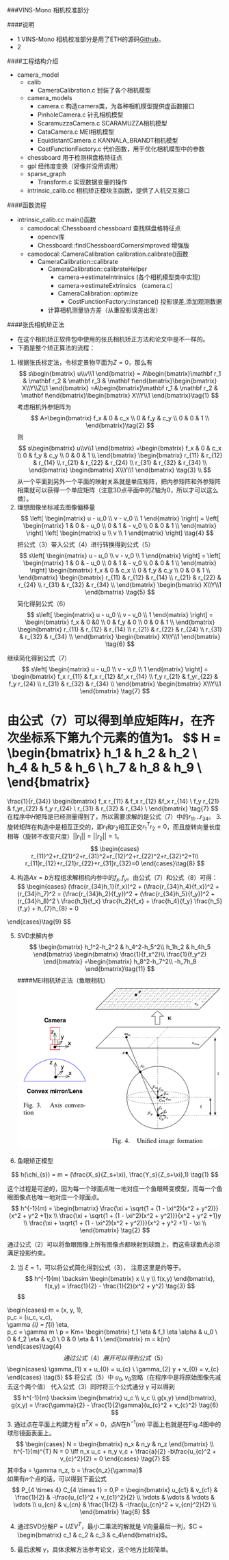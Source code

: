 ###VINS-Mono 相机校准部分

####说明
* 1 VINS-Mono 相机校准部分是用了ETH的源码[Github](https://github.com/hengli/camodocal)。
* 2

####工程结构介绍

* camera_model
  * calib
    * CameraCalibration.c 封装了各个相机模型
  * camera_models
    * camera.c 构造camera类，为各种相机模型提供虚函数接口
    * PinholeCamera.c 针孔相机模型
    * ScaramuzzaCamera.c SCARAMUZZA相机模型
    * CataCamera.c MEI相机模型
    * EquidistantCamera.c KANNALA_BRANDT相机模型
    * CostFunctionFactory.c 代价函数，用于优化相机模型中的参数
  * chessboard 用于检测棋盘格特征点
  * gpl 经纬度变换（好像并没用调用）
  * sparse_graph
    * Transform.c 实现数据变量的操作
  * intrinsic_calib.cc 相机矫正模块主函数，提供了人机交互接口


####函数流程
* intrinsic_calib.cc main()函数
  * camodocal::Chessboard chessboard 查找棋盘格特征点
    * opencv库
    * Chessboard::findChessboardCornersImproved 增强版
  * camodocal::CameraCalibration calibration.calibrate()函数
    * CameraCalibration::calibrate
      * CameraCalibration::calibrateHelper
        * camera->estimateIntrinsics (各个相机模型类中实现)
        * camera->estimateExtrinsics （camera.c）
        * CameraCalibration::optimize
          *  CostFunctionFactory::instance() 投影误差,添加观测数据
      * 计算相机测量协方差（从重投影误差出发）

####张氏相机矫正法
* 在这个相机矫正软件包中使用的张氏相机矫正方法和论文中是不一样的。
* 下面是整个矫正算法的流程：
1. 根据张氏标定法，令标定景物平面为$Z=0$，那么有
$$
s\begin{bmatrix} u\\v\\1 \end{bmatrix}
= A\begin{bmatrix}\mathbf r_1 &  \mathbf r_2 & \mathbf r_3  & \mathbf t\end{bmatrix}\begin{bmatrix} X\\Y\\Z\\1 \end{bmatrix}
=A\begin{bmatrix}\mathbf r_1 &  \mathbf r_2 & \mathbf t\end{bmatrix}\begin{bmatrix} X\\Y\\1 \end{bmatrix}\tag{1}
$$
考虑相机外参矩阵为
$$
A=\begin{bmatrix}
f_x & 0 & c_x \\
0 & f_y & c_y \\
0 &  0 &  1 \\
\end{bmatrix}\tag{2}
$$
则
$$
s\begin{bmatrix} u\\v\\1 \end{bmatrix}
=\begin{bmatrix}
f_x & 0 & c_x \\
0 & f_y & c_y \\
0 &  0 &  1 \\
\end{bmatrix}
\begin{bmatrix}
r_{11} & r_{12} & r_{14} \\
r_{21} & r_{22} & r_{24} \\
r_{31} & r_{32} & r_{34} \\
\end{bmatrix}
\begin{bmatrix} X\\Y\\1 \end{bmatrix}
\tag{3} \\
$$
从一个平面到另外一个平面的映射关系就是单应矩阵，把内参矩阵和外参矩阵相乘就可以获得一个单应矩阵（注意3D点平面中的Z轴为0，所以才可以这么做）。
2. 理想图像坐标减去图像偏移量
$$
\left[ \begin{matrix}
u - u_0 \\
v - v_0 \\
1  
\end{matrix} \right] =
\left[ \begin{matrix}
1 & 0 & - u_0 \\
0 & 1 & - v_0 \\
0 & 0 & 1 \\
\end{matrix} \right]
\left[ \begin{matrix}
u \\
v \\
1  
\end{matrix} \right] \tag{4}
$$
把公式（3）带入公式（4）进行转换得到公式（5）
$$
s\left[ \begin{matrix}
u - u_0 \\
v - v_0 \\
1  
\end{matrix} \right] =
\left[ \begin{matrix}
1 & 0 & - u_0 \\
0 & 1 & - v_0 \\
0 & 0 & 1 \\
\end{matrix} \right]
\begin{bmatrix}
f_x & 0 & c_x \\
0 & f_y & c_y \\
0 &  0 &  1 \\
\end{bmatrix}
\begin{bmatrix}
r_{11} & r_{12} & r_{14} \\
r_{21} & r_{22} & r_{24} \\
r_{31} & r_{32} & r_{34} \\
\end{bmatrix}
\begin{bmatrix} X\\Y\\1 \end{bmatrix}
\tag{5}
$$
简化得到公式（6）
$$
s\left[ \begin{matrix}
u - u_0 \\
v - v_0 \\
1  
\end{matrix} \right] =
\begin{bmatrix}
f_x & 0 &0 \\
0 & f_y & 0 \\
0 &  0 &  1 \\
\end{bmatrix}
\begin{bmatrix}
r_{11} & r_{12} & r_{14} \\
r_{21} & r_{22} & r_{24} \\
r_{31} & r_{32} & r_{34} \\
\end{bmatrix}
\begin{bmatrix} X\\Y\\1 \end{bmatrix}
\tag{6}
$$

继续简化得到公式（7）
$$
s\left[ \begin{matrix}
u - u_0 \\
v - v_0 \\
1  
\end{matrix} \right] =
\begin{bmatrix}
f_x r_{11} & f_x r_{12} &f_x r_{14} \\
f_y r_{21} & f_yr_{22} & f_y r_{24} \\
r_{31} & r_{32} & r_{34} \\
\end{bmatrix}
\begin{bmatrix} X\\Y\\1 \end{bmatrix}
\tag{7}
$$

由公式（7）可以得到单应矩阵$H$，在齐次坐标系下第九个元素的值为1。
$$
H =
\begin{bmatrix}
h_1 & h_2 & h_2 \\  
h_4 & h_5 & h_6 \\
h_7 & h_8 & h_9 \\
\end{bmatrix}
=
\frac{1}{r_{34}}
\begin{bmatrix}
f_x r_{11} & f_x r_{12} &f_x r_{14} \\
f_y r_{21} & f_yr_{22} & f_y r_{24} \\
r_{31} & r_{32} & r_{34} \\
\end{bmatrix}
\tag{7}
$$
在程序中$H$矩阵是已经测量得到了，所以需要求解的是公式（7）中的$r_{11} ... r_{34}$。
3. 旋转矩阵在构造中是相互正交的，即$r_1$和$r_2$相互正交$r_1^T r_2 = 0$，而且旋转向量长度相等（旋转不改变尺度）$||r_1|| = ||r_2|| = 1$。
$$
\begin{cases}
r_{11}^2+r_{21}^2+r_{31}^2=r_{12}^2+r_{22}^2+r_{32}^2=1\\
r_{11}r_{12}+r_{21}r_{22}+r_{31}r_{32}=0
\end{cases}\tag{8}
$$

4. 构造$Ax=b$方程组求解相机内参中的$f_x,f_y$。由公式（7）和公式（8）可得：
$$
\begin{cases}
(\frac{r_{34}h_1}{f_x})^2 + (\frac{r_{34}h_4}{f_x})^2 + (r_{34}h_7)^2 =
(\frac{r_{34}h_2}{f_y})^2 + (\frac{r_{34}h_5}{f_y})^2 + (r_{34}h_8)^2 \\
\frac{h_1}{f_x} \frac{h_2}{f_x} + \frac{h_4}{f_y} \frac{h_5}{f_y} + h_{7}h_{8} = 0

\end{cases}\tag{9}
$$

5. SVD求解内参
$$
\begin{bmatrix}
h_1^2-h_2^2 & h_4^2-h_5^2\\
h_1h_2 & h_4h_5
\end{bmatrix}
\begin{bmatrix}
\frac{1}{f_x^2}\\
\frac{1}{f_y^2}
\end{bmatrix}
=\begin{bmatrix}
h_8^2-h_7^2\\
-h_7h_8
\end{bmatrix}\tag{11}
$$
####MEI相机矫正法（鱼眼相机）
![](picture\MEI_camera.png)

1. 鱼眼矫正模型

$$
h(\chi_{s}) = m = (\frac{X_s}{Z_s+\xi}, \frac{Y_s}{Z_s+\xi},1) \tag{1}
$$

这个过程是可逆的，因为每一个球面点唯一地对应一个鱼眼畸变模型，而每一个鱼眼图像点也唯一地对应一个球面点。
$$
h^{-1}(m) =
\begin{bmatrix}
\frac{\xi + \sqrt{1 + (1 - \xi^2)(x^2 + y^2)}}{x^2 + y^2 +1}x \\
\frac{\xi + \sqrt{1 + (1 - \xi^2)(x^2 + y^2)}}{x^2 + y^2 +1}y \\
\frac{\xi + \sqrt{1 + (1 - \xi^2)(x^2 + y^2)}}{x^2 + y^2 +1} - \xi \\
\end{bmatrix}
\tag{2}
$$

通过公式（2）可以将鱼眼图像上所有图像点都映射到球面上，而这些球面点必须满足投影约束。

2. 当 $\xi = 1$，可以将公式简化得到公式（3）， 注意这里是约等于。
$$
h^{-1}(m) \backsim
\begin{bmatrix}
x \\
y \\
f(x,y)
\end{bmatrix},
f(x,y) = \frac{1}{2} - \frac{1}{2}(x^2 + y^2)
\tag{3}
$$
$$


\begin{cases}
m = (x, y, 1), \
p_c = (u_c, v_c), \
\gamma _{i} = f_{i} \eta, \
p_c = \gamma m \\
p = Km=
\begin{bmatrix}
f_1 \eta & f_1 \eta \alpha & u_0 \\
0 & f_2 \eta & v_0 \\
0 & 0 \eta & 1 \\
\end{bmatrix} m
= k(m)
\end{cases}\tag{4}
$$
通过公式（4）展开可以得到公式（5）
$$
\begin{cases}
\gamma_{1} x + u_{0} = u_{c} \\
\gamma_{2} y + v_{0} = v_{c}
\end{cases} \tag{5}
$$
将公式（5）中 $u_0, v_0$忽略（在程序中是将原始图像先减去这个两个值） 代入公式（3）同时将三个公式通分 $\gamma$ 可以得到
$$
h^{-1}(m) \backsim
\begin{bmatrix}
u_c \\
v_c \\
g(x,y)
\end{bmatrix},
g(x,y) = \frac{\gamma}{2} - \frac{1}{2\gamma}(u_{c}^2 + v_{c}^2)
\tag{6}
$$
3. 通过点在平面上构建方程 $\pi ^{T} X=0$，点$N$在$h^{-1}(m)$ 平面上也就是在Fig.4图中的球形镜面表面上。
$$
\begin{cases}
N =
\begin{bmatrix}
n_x & n_y & n_z
\end{bmatrix} \\
h^{-1}(m)^{T} N = 0 \iff n_x u_c + n_y v_c + \frac{a}{2} -b\frac{u_{c}^2 + v_{c}^2}{2} = 0
\end{cases}
\tag{7}
$$
其中$a = \gamma n_z, b = \frac{n_z}{\gamma}$ \
如果有$n$个点的话，可以得到下面公式
$$
P_{4 \times 4} C_{4 \times 1} = 0,P =
\begin{bmatrix}
u_{c1} & v_{c1} & \frac{1}{2} & -\frac{u_{c1}^2 + v_{c1}^2}{2} \\
\vdots & \vdots & \vdots & \vdots \\
u_{cn} & v_{cn} & \frac{1}{2} & -\frac{u_{cn}^2 + v_{cn}^2}{2} \\
\end{bmatrix}
\tag{8}
$$

4. 通过SVD分解$P = U \Sigma V^{T}$，最小二乘法的解就是 $V$向量最后一列，$C = \begin{bmatrix} c_1 & c_2 & c_3 & c_4\end{bmatrix}$。

5. 最后求解 $\gamma$，具体求解方法参考论文，这个地方比较简单。
